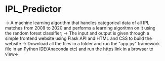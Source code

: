 # IPL_Predictor
-> A machine learning algorithm that handles categorical data of all IPL matches from 2008 to 2020 and performs a learning algoritmn on it using the random forest classifier;
-> The input and output is given through a simple frontend website using Flask API and HTML and CSS to build the website
-> Download all the files in a folder and run the "app.py" framework file in an Python IDE(Anaconda etc) and run the https link in a browser to view<-
